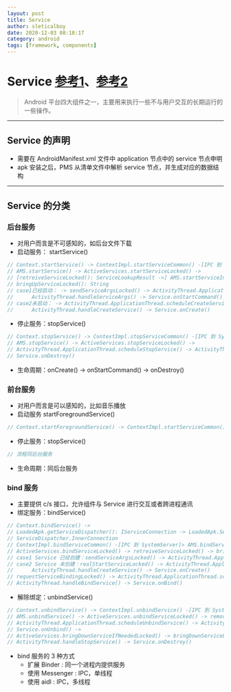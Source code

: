 ```yaml
---
layout: post
title: Service
author: sleticalboy
date: 2020-12-03 08:18:17
category: android
tags: [framework, components]
---
```


# Service [参考1][1]、[参考2][2]
> Android 平台四大组件之一，主要用来执行一些不与用户交互的长期运行的一些操作。

---
## Service 的声明
- 需要在 AndroidManifest.xml 文件中 application 节点中的 service 节点申明
- apk 安装之后，PMS 从清单文件中解析 service 节点，并生成对应的数据结构

---
## Service 的分类

### 后台服务
- 对用户而言是不可感知的，如后台文件下载
- 启动服务： startService()
```java
// Context.startService() -> ContextImpl.startServiceCommon() -[IPC 到 SystemServer 进程]-> 
// AMS.startService() -> ActiveServices.startServiceLocked() -> 
// [retreiveServiceLocked(): ServiceLookupResult ->] AMS.startServiceInnerLocked() -> 
// bringUpServiceLocked(): String
// case1已经启动： -> sendServiceArgsLocked() -> ActivityThread.ApplicationThread.shcheduleServiceArgs() ->
//      ActivityThread.handleServiceArgs() -> Service.onStartCommand()
// case2未启动： -> ActivityThread.ApplicationThread.scheduleCreateService() -> 
//      ActivityThread.handleCreateService() -> Service.onCreate()
```
- 停止服务：stopService()
```java
// Context.stopService() -> ContextImpl.stopServiceCommon() -[IPC 到 SystemServer 进程]-> 
// AMS.stopService() -> ActiveServices.stopServiceLocked() ->
// ActivityThread.ApplicationThread.scheduleStopService() -> ActivityThread.handleStopService() ->
// Service.onDestroy()
```
- 生命周期：onCreate() -> onStartCommand() -> onDestroy()

### 前台服务
- 对用户而言是可以感知的，比如音乐播放
- 启动服务 startForegroundService()
```java
// Context.startForegroundService() -> ContextImpl.startServiceCommon() -> 同后台服务
```
- 停止服务：stopService()
```java
// 流程同后台服务
```
- 生命周期：同后台服务

### bind 服务
- 主要提供 c/s 接口，允许组件与 Service 进行交互或者跨进程通讯
- 绑定服务：bindService()
```java
// Context.bindService() ->
// LoadedApk.getServiceDispatcher(): IServiceConnection -> LoadedApk.ServiceDispatcher.getIServiceConnection()
// ServiceDispatcher.InnerConnection
// ContextImpl.bindServiceCommon() -[IPC 到 SystemServer]> AMS.bindService() ->
// ActiveServices.bindServiceLocked() -> retreiveServiceLocked() -> bringUpServiceLocked() -> 
// case1 Service 已经创建：sendServiceArgsLocked() -> ActivityThread.ApplicationThread.scheduleServiceArgs() -> 
// case2 Service 未创建：realStartServiceLocked() -> ActivityThread.ApplicationThread.scheduleCreateService() ->
//      ActivityThread.handleCreateService() -> Service.onCreate()
// requestServiceBindingLocked() -> ActivityThread.ApplicationThread.scheduleBindService() ->
// ActivityThread.handleBindService() -> Service.onBind()
```
- 解除绑定：unbindService()
```java
// Context.unbindService() -> ContextImpl.unbindService() -[IPC 到 SystemServer]->
// AMS.unbindService() -> ActiveServices.unbindServiceLocked() -> removeConnectionLocked() ->
// ActivityThread.ApplicationThread.scheduleUnbindService() -> ActivityThread.handleUnbindService() -> 
// Service.onUnbind() ->
// ActiveServices.bringDownServiceIfNeededLocked() -> bringDownServiceLocked() -...-> scheduleStopService() -> 
// ActivityThread.handleStopService() -> Service.onDestroy()
```
- bind 服务的 3 种方式
	- 扩展 Binder : 同一个进程内提供服务
	- 使用 Messenger : IPC，单线程
	- 使用 aidl : IPC，多线程


[1]: https://www.jianshu.com/p/a50a366a160c
[2]: https://www.jianshu.com/p/1e49e93c3ec8
